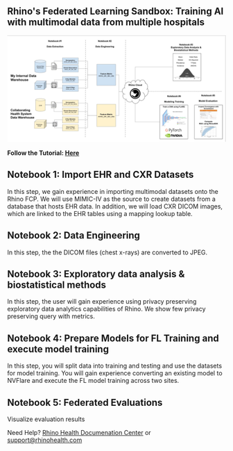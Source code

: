 ## Rhino's Federated Learning Sandbox: Training AI with multimodal data from multiple hospitals

![image info](images/sandbox_overview.jpg)

**Follow the Tutorial: [Here](https://docs.rhinohealth.com/hc/en-us/articles/15586509051549-Pneumonia-Prediction-Step-1-Scenario-FCP-Overview)**

## Notebook 1: Import EHR and CXR Datasets
In this step, we gain experience in importing multimodal datasets onto the Rhino FCP. We will use MIMIC-IV as the source to create datasets from a database that hosts EHR data. In addition, we will load CXR DICOM images, which are linked to the EHR tables using a mapping lookup table.

## Notebook 2: Data Engineering 
 In this step, the the DICOM files (chest x-rays) are converted to JPEG.

## Notebook 3: Exploratory data analysis & biostatistical methods
In this step, the user will gain experience using privacy preserving exploratory data analytics capabilities of Rhino. We show few privacy preserving query with metrics.


## Notebook 4: Prepare Models for FL Training and execute model training
In this step, you will split data into training and testing and use the datasets for model training. You will gain experience converting an existing model to NVFlare and execute the FL model training across two sites. 

## Notebook 5: Federated Evaluations
Visualize evaluation results


Need Help?
[Rhino Health Documenation Center](https://docs.rhinohealth.com/) or [support@rhinohealth.com](mailto:support@rhinohealth.com)